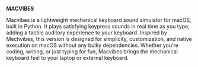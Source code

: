  **MACVIBES**
                                                               

Macvibes is a lightweight mechanical keyboard sound simulator for macOS, built in Python. It plays satisfying keypress sounds in real time as you type, adding a tactile auditory experience to your keyboard. Inspired by Mechvibes, this version is designed for simplicity, customization, and native execution on macOS without any bulky dependencies. Whether you're coding, writing, or just typing for fun, Macvibes brings the mechanical keyboard feel to your laptop or external keyboard.
